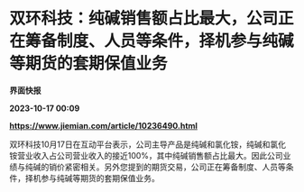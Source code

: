 # 双环科技：纯碱销售额占比最大，公司正在筹备制度、人员等条件，择机参与纯碱等期货的套期保值业务
**界面快报**

**2023-10-17 00:09**

**https://www.jiemian.com/article/10236490.html**

双环科技10月17日在互动平台表示，公司主导产品是纯碱和氯化铵，纯碱和氯化铵营业收入占公司营业收入的接近100%，其中纯碱销售额占比最大。因此公司业绩与纯碱的销价紧密相关。另外您提到的期货交易，公司正在筹备制度、人员等条件，择机参与纯碱等期货的套期保值业务。
